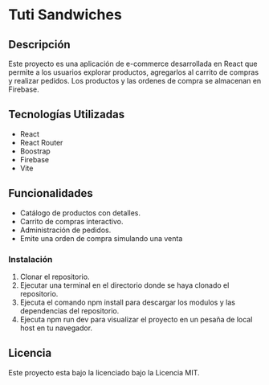 # Tuti Sandwiches

## Descripción
Este proyecto es una aplicación de e-commerce desarrollada en React que permite a los usuarios explorar productos, agregarlos al carrito de compras y realizar pedidos. Los productos y las ordenes de compra se almacenan en Firebase.

## Tecnologías Utilizadas
- React
- React Router
- Boostrap
- Firebase
- Vite

## Funcionalidades
- Catálogo de productos con detalles.
- Carrito de compras interactivo.
- Administración de pedidos.
- Emite una orden de compra simulando una venta

### Instalación
1. Clonar el repositorio.
2. Ejecutar una terminal en el directorio donde se haya clonado el repositorio.
3. Ejecuta el comando npm install para descargar los modulos y las dependencias del repositorio.
4. Ejecuta npm run dev para visualizar el proyecto en un pesaña de local host en tu navegador.

## Licencia

Este proyecto esta bajo la licenciado bajo la Licencia MIT.